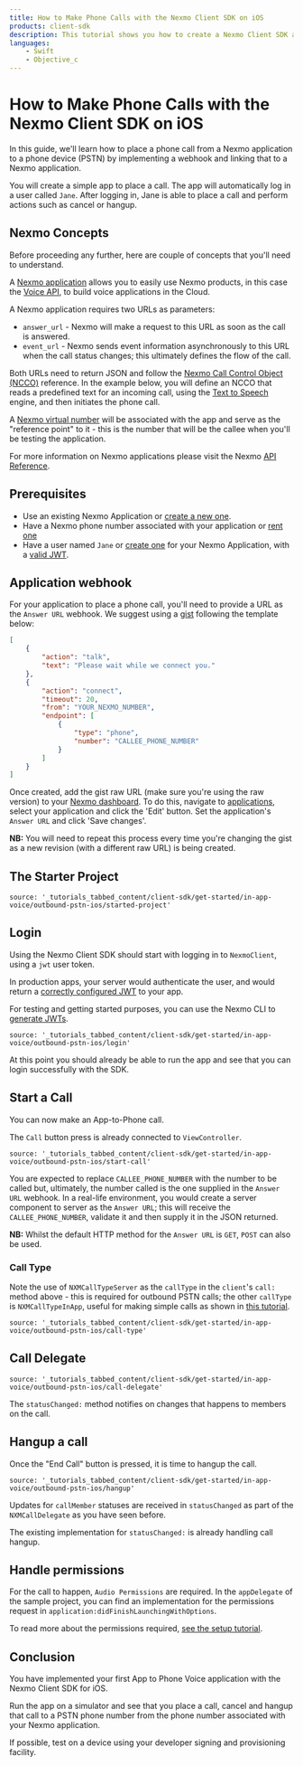 ```yaml
---
title: How to Make Phone Calls with the Nexmo Client SDK on iOS
products: client-sdk
description: This tutorial shows you how to create a Nexmo Client SDK application that can place phone calls on iOS.
languages:
    - Swift
    - Objective_c
---
```


# How to Make Phone Calls with the Nexmo Client SDK on iOS

In this guide, we'll learn how to place a phone call from a Nexmo application to a phone device (PSTN) by implementing a webhook and linking that to a Nexmo application.

You will create a simple app to place a call. The app will automatically log in a user called `Jane`. After logging in, Jane is able to place a call and perform actions such as cancel or hangup.


## Nexmo Concepts

Before proceeding any further, here are couple of concepts that you'll need to understand.

A [Nexmo application](https://developer.nexmo.com/concepts/guides/applications) allows you to easily use Nexmo products, in this case the [Voice API](https://developer.nexmo.com/voice/voice-api/overview), to build voice applications in the Cloud.

A Nexmo application requires two URLs as parameters:

* `answer_url` - Nexmo will make a request to this URL as soon as the call is answered.
* `event_url` - Nexmo sends event information asynchronously to this URL when the call status changes; this ultimately defines the flow of the call.

Both URLs need to return JSON and follow the [Nexmo Call Control Object (NCCO)](https://developer.nexmo.com/voice/voice-api/ncco-reference) reference. In the example below, you will define an NCCO that reads a predefined text for an incoming call, using the [Text to Speech](https://developer.nexmo.com/voice/voice-api/guides/text-to-speech) engine, and then initiates the phone call.

A [Nexmo virtual number](https://developer.nexmo.com/numbers/overview) will be associated with the app and serve as the "reference point" to it - this is the number that will be the callee when you'll be testing the application.

For more information on Nexmo applications please visit the Nexmo [API Reference](https://developer.nexmo.com/api/application).


## Prerequisites

- Use an existing Nexmo Application or [create a new one](/tutorials/client-sdk-generate-test-credentials).
- Have a Nexmo phone number associated with your application or [rent one](/numbers/guides/numbers)
- Have a user named `Jane` or [create one](/tutorials/client-sdk-generate-test-credentials#create-a-user) for your Nexmo Application, with a [valid JWT](/tutorials/client-sdk-generate-test-credentials).


## Application webhook

For your application to place a phone call, you'll need to provide a URL as the `Answer URL` webhook. We suggest using a [gist](https://gist.github.com) following the template below:

```json
[
    {
        "action": "talk",
        "text": "Please wait while we connect you."
    },
    {
        "action": "connect",
        "timeout": 20,
        "from": "YOUR_NEXMO_NUMBER",
        "endpoint": [
            {
                "type": "phone",
                "number": "CALLEE_PHONE_NUMBER"
            }
        ]
    }
]
```

Once created, add the gist raw URL (make sure you're using the raw version) to your [Nexmo dashboard](https://dashboard.nexmo.com). To do this, navigate to [applications](https://dashboard.nexmo.com/voice/your-applications), select your application and click the 'Edit' button. Set the application's `Answer URL` and click 'Save changes'.

**NB:** You will need to repeat this process every time you're changing the gist as a new revision (with a different raw URL) is being created.


## The Starter Project

```tabbed_content
source: '_tutorials_tabbed_content/client-sdk/get-started/in-app-voice/outbound-pstn-ios/started-project'
```


## Login

Using the Nexmo Client SDK should start with logging in to `NexmoClient`, using a `jwt` user token.

In production apps, your server would authenticate the user, and would return a [correctly configured JWT](/client-sdk/concepts/jwt-acl) to your app.

For testing and getting started purposes, you can use the Nexmo CLI to [generate JWTs](/tutorials/client-sdk-generate-test-credentials).

```tabbed_content
source: '_tutorials_tabbed_content/client-sdk/get-started/in-app-voice/outbound-pstn-ios/login'
```

At this point you should already be able to run the app and see that you can login successfully with the SDK.


## Start a Call

You can now make an App-to-Phone call.

The `Call` button press is already connected to `ViewController`.

```tabbed_content
source: '_tutorials_tabbed_content/client-sdk/get-started/in-app-voice/outbound-pstn-ios/start-call'
```

You are expected to replace `CALLEE_PHONE_NUMBER` with the number to be called but, ultimately, the number called is the one supplied in the `Answer URL` webhook. In a real-life environment, you would create a server component to server as the `Answer URL`; this will receive the `CALLEE_PHONE_NUMBER`, validate it and then supply it in the JSON returned.

**NB:** Whilst the default HTTP method for the `Answer URL` is `GET`, `POST` can also be used.


### Call Type

Note the use of `NXMCallTypeServer` as the `callType` in the `client`'s `call:` method above - this is required for outbound PSTN calls; the other `callType` is `NXMCallTypeInApp`, useful for making simple calls as shown in [this tutorial](/tutorials/client-sdk-ios-in-app-calling).


```tabbed_content
source: '_tutorials_tabbed_content/client-sdk/get-started/in-app-voice/outbound-pstn-ios/call-type'
```


## Call Delegate

```tabbed_content
source: '_tutorials_tabbed_content/client-sdk/get-started/in-app-voice/outbound-pstn-ios/call-delegate'
```

The `statusChanged:` method notifies on changes that happens to members on the call.  


## Hangup a call

Once the "End Call" button is pressed, it is time to hangup the call. 

```tabbed_content
source: '_tutorials_tabbed_content/client-sdk/get-started/in-app-voice/outbound-pstn-ios/hangup'
```

Updates for `callMember` statuses are received in `statusChanged` as part of the `NXMCallDelegate` as you have seen before.  

The existing implementation for `statusChanged:` is already handling call hangup.


## Handle permissions

For the call to happen, `Audio Permissions` are required. In the `appDelegate` of the sample project, you can find an implementation for the permissions request in `application:didFinishLaunchingWithOptions`.  

To read more about the permissions required, [see the setup tutorial](/tutorials/client-sdk-ios-add-sdk-to-your-app#add-permissions).


## Conclusion

You have implemented your first App to Phone Voice application with the Nexmo Client SDK for iOS.

Run the app on a simulator and see that you place a call, cancel and hangup that call to a PSTN phone number from the phone number associated with your Nexmo application.

If possible, test on a device using your developer signing and provisioning facility.
